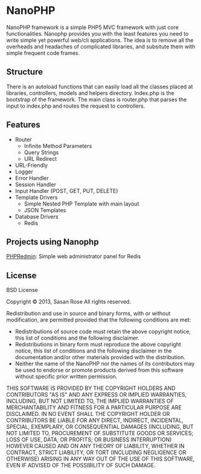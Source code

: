 NanoPHP
=======

NanoPHP framework is a simple PHP5 MVC framework with just core functionalities. Nanophp provides you with the least features you need to write simple yet powerful web/cli applications.
The idea is to remove all the overheads and headaches of complicated libraries, and subsitute them with simple frequent code frames.

## Structure

There is an autoload functions that can easily load all the classes placed at libraries, controllers, models and helpers directory.
Index.php is the bootstrap of the framework. The main class is router.php that parses the input to index.php and routes the request to controllers.

## Features

* Router
  * Infinite Method Parameters
  * Query Strings
  * URL Redirect
* URL-Friendly
* Logger
* Error Handler
* Session Handler
* Input Handler (POST, GET, PUT, DELETE)
* Template Drivers
  * Simple Nested PHP Template with main layout
  * JSON Templates
* Database Drivers
  * Redis

## Projects using Nanophp

[PHPRedmin](https://github.com/sasanrose/phpredmin): Simple web administrator panel for Redis

## License

BSD License

Copyright © 2013, Sasan Rose
All rights reserved.

Redistribution and use in source and binary forms, with or without modification, are permitted provided that the following conditions are met:

* Redistributions of source code must retain the above copyright notice, this list of conditions and the following disclaimer.
* Redistributions in binary form must reproduce the above copyright notice, this list of conditions and the following disclaimer in the documentation and/or other materials provided with the distribution.
* Neither the name of the NanoPHP nor the names of its contributors may be used to endorse or promote products derived from this software without specific prior written permission.

THIS SOFTWARE IS PROVIDED BY THE COPYRIGHT HOLDERS AND CONTRIBUTORS "AS IS" AND ANY EXPRESS OR IMPLIED WARRANTIES, INCLUDING, BUT NOT LIMITED TO, THE IMPLIED WARRANTIES OF MERCHANTABILITY AND FITNESS FOR A PARTICULAR PURPOSE ARE DISCLAIMED. IN NO EVENT SHALL THE COPYRIGHT HOLDER OR CONTRIBUTORS BE LIABLE FOR ANY DIRECT, INDIRECT, INCIDENTAL, SPECIAL, EXEMPLARY, OR CONSEQUENTIAL DAMAGES (INCLUDING, BUT NOT LIMITED TO, PROCUREMENT OF SUBSTITUTE GOODS OR SERVICES; LOSS OF USE, DATA, OR PROFITS; OR BUSINESS INTERRUPTION) HOWEVER CAUSED AND ON ANY THEORY OF LIABILITY, WHETHER IN CONTRACT, STRICT LIABILITY, OR TORT (INCLUDING NEGLIGENCE OR OTHERWISE) ARISING IN ANY WAY OUT OF THE USE OF THIS SOFTWARE, EVEN IF ADVISED OF THE POSSIBILITY OF SUCH DAMAGE.
